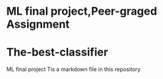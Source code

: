 # ML final project,Peer-graged Assignment
# The-best-classifier
ML final project
Tis a markdown file in this repository
